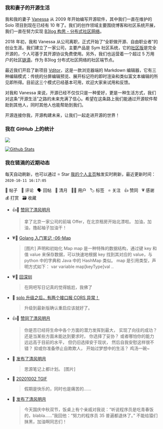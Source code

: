 ### 我和妻子的开源生活

我和我的妻子 [Vanessa](https://github.com/Vanessa219) 从 2009 年开始编写开源软件，其中我们一直在维护的 Solo 项目到现在已经有 10 年了。我们的创作领域主要围绕博客和社区系统开展，我们一直在努力实现 [B3log 构思 - 分布式社区网络](https://hacpai.com/article/1546941897596)。

2018 年初，我和 Vanessa 从公司离职，正式开始了“全职做开源、自由职业者”的创业生涯。我们建立了一家公司，主要产品是 Sym 社区系统，它的[社区版](https://github.com/88250/symphony)是完全开源的，个人可基于其开源协议免费使用。另外，我们也运营着一个超过 5 万用户的社区[链滴](https://hacpai.com)，作为 B3log 分布式社区网络的社区端节点。

最近我们开启了新项目 [Vditor](https://github.com/Vanessa219/vditor)，这是一款浏览器端的 Markdown 编辑器，它有三种编辑模式：传统的分屏编辑预览、展开标记符的即时渲染和类似富文本编辑的所见即所得。目前这三个模式已经基本可用，欢迎大家来试用和反馈。

对我和 Vanessa 来说，开源已经不仅仅只是一种爱好，更是一种生活方式，我们对这条“开源生活”之路的未来充满了信心。希望在这条路上我们能通过开源软件帮助到其他人，同时其他人也能帮助到我们。

开源连接你我，开源构建未来，让我们一起走进开源的世界！

### 我在 GitHub 上的统计

<a title="Hits" target="_blank" href="https://github.com/88250/88250"><img src="https://hits.b3log.org/88250/88250.svg"></a>

[![Github Stats](https://github-readme-stats.vercel.app/api?username=88250&show_icons=true)](https://github.com/88250)

<!--events start -->

### 我在链滴的近期动态

每天自动刷新，也可以通过 ⭐️ Star [我的个人主页](https://github.com/88250/88250)触发实时刷新，最近更新时间：`2020-10-11 16:17:05`

📝 帖子 &nbsp; 💬 评论 &nbsp; 🗣 回帖 &nbsp; 🌙 清月 &nbsp; 👨‍💻 用户 &nbsp; 🏷️ 标签 &nbsp; ⭐️ 关注 &nbsp; 👍 赞同 &nbsp; 💗 感谢 &nbsp; 💰 打赏 &nbsp; 🗃 收藏

* 👍🌙 [赞同了清风明月](https://ld246.com/member/martinageradams/breezemoons/1602094281351)

  > 拿了北京一家公司的前端 Offer，在北京租房开始北漂啦。 加油，加油，撸起袖子加油干！
* 💗📝 [Golang 入门笔记 -06-Map](https://ld246.com/article/1602066740004)

  > [图片] 声明和初始化 Map map 是一种特殊的数据结构，通过键 key 和值 value 来保存数据，可以快速地根据 key 找到其对应的 value，与 python 中的字典和 Java 中的 HashMap 类似。 map 是引用类型，声明方式如下： var variable map[keyType]val ..
* 💗💬 [回深圳](https://ld246.com/article/1601970391739/comment/1601970547561#comments)

  > 在网吧写日记真的觉得尴尬，我佛了
* 💬 [solo 升级之后，有两个接口报 CORS 异常！](https://ld246.com/article/1601717905820/comment/1601970868886#comments)

  > 升级到最新版确认重启应该就好了。
* 👍🌙 [赞同了清风明月](https://ld246.com/member/zzkcode/breezemoons/1601827406622)

  > 你是否已经将生命中各个方面的潜力发挥到最大， 实现了向往的成功？ 还是当某些方面未能达到要求时， 你选择了妥协？ 或者哪怕你的能力远远高于目前的水平， 但仍旧选择安于现状， 然后自我安慰这样很不错？ 抑或你准备停止自欺欺人， 开始过梦想中的生活？ 鸡汤一碗~
* 🌙 [发布了清风明月](https://ld246.com/member/88250/breezemoons/1601823618107)

  > 思源笔记上都计划。 [图片]
* 💬 [20201002 TGIF](https://ld246.com/article/1601601529083/comment/1601625035326#comments)

  > 假期是快乐的，同时也是痛苦的……
* 🌙 [发布了清风明月](https://ld246.com/member/88250/breezemoons/1601568220573)

  > 今天国庆中秋双节，饭桌上有个亲戚对我说：“听说程序员是吃青春饭的，blabla……”我回他：“努力的程序员 35 普遍都退休了。” 不能给猿们抹黑，加油啊同志们！


<!--events end -->
